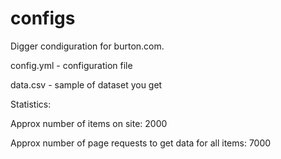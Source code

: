 # configs
Digger condiguration for burton.com.

config.yml - configuration file

data.csv - sample of dataset you get

Statistics:

Approx number of items on site: 2000

Approx number of page requests to get data for all items: 7000
